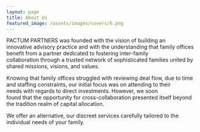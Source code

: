 ```yaml
---
layout: page
title: About Us
featured_image: /assets/images/covers/6.png
---
```


PACTUM PARTNERS was founded with the vision of building an innovative advisory practice and with the understanding that family offices benefit from a partner dedicated to fostering inter-family collaboration through a trusted network of sophisticated families united by shared missions, visions, and values. 



Knowing that family offices struggled with reviewing deal flow, due to time and staffing constraints, our initial focus was on attending to their needs with regards to direct investments. However, we soon found that the opportunity for cross-collaboration presented itself beyond the tradition realm of capital allocation.


We offer an alternative, our discreet services carefully tailored to the individual needs of your family. 


